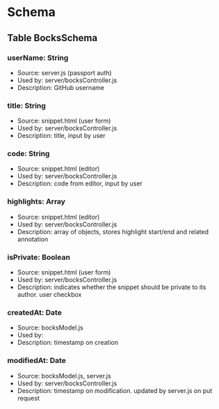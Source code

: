 # Schema

## Table BocksSchema

### userName: String

* Source: server.js (passport auth)
* Used by: server/bocksController.js
* Description: GitHub username

### title: String

* Source: snippet.html (user form)
* Used by: server/bocksController.js
* Description: title, input by user

### code: String

* Source: snippet.html (editor)
* Used by: server/bocksController.js
* Description: code from editor, input by user

### highlights: Array

* Source: snippet.html (editor)
* Used by: server/bocksController.js
* Description: array of objects, stores highlight start/end and related annotation

### isPrivate: Boolean

* Source: snippet.html (user form)
* Used by: server/bocksController.js
* Description: indicates whether the snippet should be private to its author. user checkbox

### createdAt: Date

* Source: bocksModel.js
* Used by: 
* Description: timestamp on creation

### modifiedAt: Date

* Source: bocksModel.js, server.js
* Used by: server/bocksController.js
* Description: timestamp on modification. updated by server.js on put request

